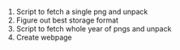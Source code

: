 1. Script to fetch a single png and unpack
2. Figure out best storage format
3. Script to fetch whole year of pngs and unpack
4. Create webpage